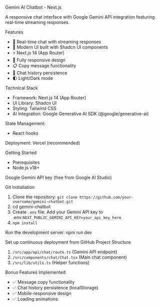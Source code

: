 Gemini AI Chatbot - Next.js

A responsive chat interface with Google Gemini API integration featuring real-time streaming responses.

Features
- 💬 Real-time chat with streaming responses
- 🎨 Modern UI built with Shadcn UI components
- ⚡ Next.js 14 (App Router)
- 📱 Fully responsive design
- 📋 Copy message functionality
- 🔄 Chat history persistence
- 🌓 Light/Dark mode 

Technical Stack
- Framework: Next.js 14 (App Router)
- UI Library: Shadcn UI
- Styling: Tailwind CSS
- AI Integration: Google Generative AI SDK (@google/generative-ai)

State Management: 
- React hooks

Deployment: Vercel (recommended)

Getting Started
- Prerequisites
- Node.js v18+

Google Gemini API key (free from Google AI Studio)

Git Installation
1. Clone the repository: `git clone https://github.com/your-username/gemini-chatbot.git`
2. cd gemini-chatbot
3. Create `.env` file: Add your Gemini API key to .env:`NEXT_PUBLIC_GEMINI_API_KEY=your_api_key_here`
4. `npm install`

Run the development server:
npm run dev

Set up continuous deployment from GitHub
Project Structure
1. `/src/app/api/chat/route.ts`          (Gemini API endpoint)
2. `/src/components/chat/Chat.tsx`       (Main chat component)
3. `/src/lib/utils.ts`                   (Helper functions)

Bonus Features Implemented
- ✅ Message copy functionality
- ✅ Chat history persistence (localStorage)
- ✅ Mobile-responsive design
- ✅ Loading animations
